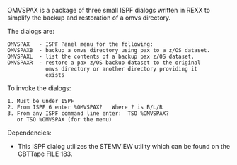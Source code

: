 OMVSPAX is a package of three small ISPF dialogs written in
REXX to simplify the backup and restoration of a omvs
directory.

The dialogs are:

    OMVSPAX   - ISPF Panel menu for the following:
    OMVSPAXB  - backup a omvs directory using pax to a z/OS dataset.
    OMVSPAXL  - list the contents of a backup pax z/OS dataset.
    OMVSPAXR  - restore a pax z/OS backup dataset to the original
                omvs directory or another directory providing it
                exists

To invoke the dialogs:

    1. Must be under ISPF
    2. From ISPF 6 enter %OMVSPAX?   Where ? is B/L/R
    3. From any ISPF command line enter:  TSO %OMVSPAX?
       or TSO %OMVSPAX (for the menu)

Dependencies:
  - This ISPF dialog utilizes the STEMVIEW utility which can be
    found on the CBTTape FILE 183.
